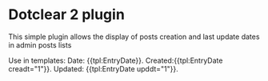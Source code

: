 Dotclear 2 plugin
=================

This simple plugin allows the display of posts creation and last update dates in admin posts lists

Use in templates:
  <span class="post-date">Date: {{tpl:EntryDate}}.</span>
  <span class="post-date">Created:{{tpl:EntryDate creadt="1"}}.</span>
  <span class="post-date">Updated: {{tpl:EntryDate upddt="1"}}.</span>
